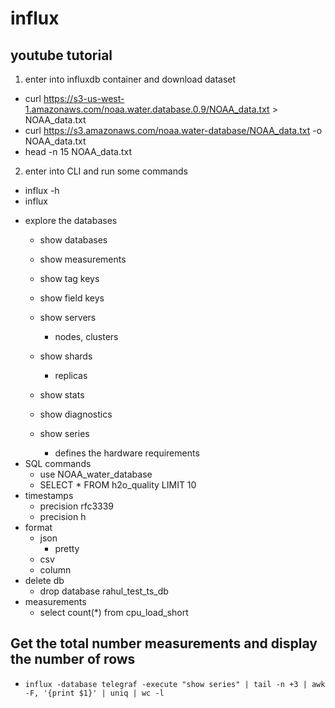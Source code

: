 
# influx

## youtube tutorial
1. enter into influxdb container and download dataset
- curl https://s3-us-west-1.amazonaws.com/noaa.water.database.0.9/NOAA_data.txt > NOAA_data.txt
- curl https://s3.amazonaws.com/noaa.water-database/NOAA_data.txt -o NOAA_data.txt
- head -n 15 NOAA_data.txt

2. enter into CLI and run some commands
- influx -h
- influx
* explore the databases
	- show databases
	- show measurements
	- show tag keys
	- show field keys

	- show servers
		- nodes, clusters
	- show shards
		- replicas

	- show stats
	- show diagnostics

	- show series
		- defines the hardware requirements
* SQL commands
	- use NOAA_water_database
	- SELECT * FROM h2o_quality LIMIT 10
* timestamps
	- precision rfc3339
	- precision h
* format
	- json
		- pretty
	- csv
	- column
* delete db
	- drop database rahul_test_ts_db
* measurements
	- select count(*) from cpu_load_short

## Get the total number measurements and display the number of rows
- `influx -database telegraf -execute "show series" | tail -n +3 | awk -F, '{print $1}' | uniq | wc -l`
